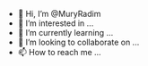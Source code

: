 - 👋 Hi, I’m @MuryRadim
- 👀 I’m interested in ...
- 🌱 I’m currently learning ...
- 💞️ I’m looking to collaborate on ...
- 📫 How to reach me ...

<!---
MuryRadim/MuryRadim is a ✨ special ✨ repository because its `README.md` (this file) appears on your GitHub profile.
You can click the Preview link to take a look at your changes.
--->
